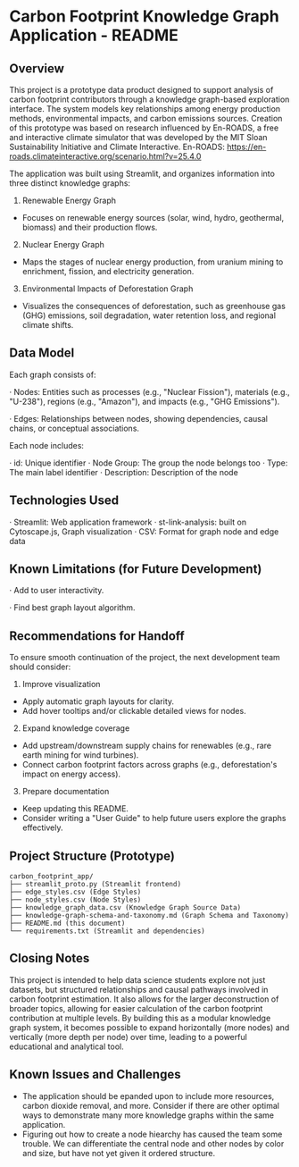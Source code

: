 # Carbon Footprint Knowledge Graph Application - README
## Overview
This project is a prototype data product designed to support analysis of carbon footprint contributors through a knowledge graph-based exploration interface. The system models key relationships among energy production methods, environmental impacts, and carbon emissions sources. Creation of this prototype was based on research influenced by En-ROADS, a free and interactive climate simulator that was developed by the MIT Sloan Sustainability Initiative and Climate Interactive. En-ROADS: https://en-roads.climateinteractive.org/scenario.html?v=25.4.0

The application was built using Streamlit, and organizes information into three distinct knowledge graphs:

1. Renewable Energy Graph
- Focuses on renewable energy sources (solar, wind, hydro, geothermal, biomass) and their production flows.

2. Nuclear Energy Graph
- Maps the stages of nuclear energy production, from uranium mining to enrichment, fission, and electricity generation.

3. Environmental Impacts of Deforestation Graph
- Visualizes the consequences of deforestation, such as greenhouse gas (GHG) emissions, soil degradation, water retention loss, and regional climate shifts.

## Data Model
Each graph consists of:

· Nodes: Entities such as processes (e.g., "Nuclear Fission"), materials (e.g., "U-238"), regions (e.g., "Amazon"), and impacts (e.g., "GHG Emissions").

· Edges: Relationships between nodes, showing dependencies, causal chains, or conceptual associations.

Each node includes:

· id: Unique identifier
· Node Group: The group the node belongs too
· Type: The main label identifier
· Description: Description of the node

## Technologies Used
· Streamlit: Web application framework
· st-link-analysis: built on Cytoscape.js, Graph visualization
· CSV: Format for graph node and edge data

## Known Limitations (for Future Development)

· Add to user interactivity.

· Find best graph layout algorithm.

## Recommendations for Handoff
To ensure smooth continuation of the project, the next development team should consider:

1. Improve visualization
- Apply automatic graph layouts for clarity.
- Add hover tooltips and/or clickable detailed views for nodes.
2. Expand knowledge coverage
- Add upstream/downstream supply chains for renewables (e.g., rare earth mining for wind turbines).
- Connect carbon footprint factors across graphs (e.g., deforestation's impact on energy access).
3. Prepare documentation
- Keep updating this README.
- Consider writing a "User Guide" to help future users explore the graphs effectively.

## Project Structure (Prototype)
```
carbon_footprint_app/
├── streamlit_proto.py (Streamlit frontend)
├── edge_styles.csv (Edge Styles)
├── node_styles.csv (Node Styles)
├── knowledge_graph_data.csv (Knowledge Graph Source Data)
├── knowledge-graph-schema-and-taxonomy.md (Graph Schema and Taxonomy)
├── README.md (this document)
└── requirements.txt (Streamlit and dependencies)
```

## Closing Notes
This project is intended to help data science students explore not just datasets, but structured relationships and causal pathways involved in carbon footprint estimation. It also allows for the larger deconstruction of broader topics, allowing for easier calculation of the carbon footprint contribution at multiple levels.
By building this as a modular knowledge graph system, it becomes possible to expand horizontally (more nodes) and vertically (more depth per node) over time, leading to a powerful educational and analytical tool.

## Known Issues and Challenges
- The application should be epanded upon to include more resources, carbon dioxide removal, and more. Consider if there are other optimal ways to demonstrate many more knowledge graphs within the same application.
- Figuring out how to create a node hiearchy has caused the team some trouble. We can differentiate the central node and other nodes by color and size, but have not yet given it ordered structure.


